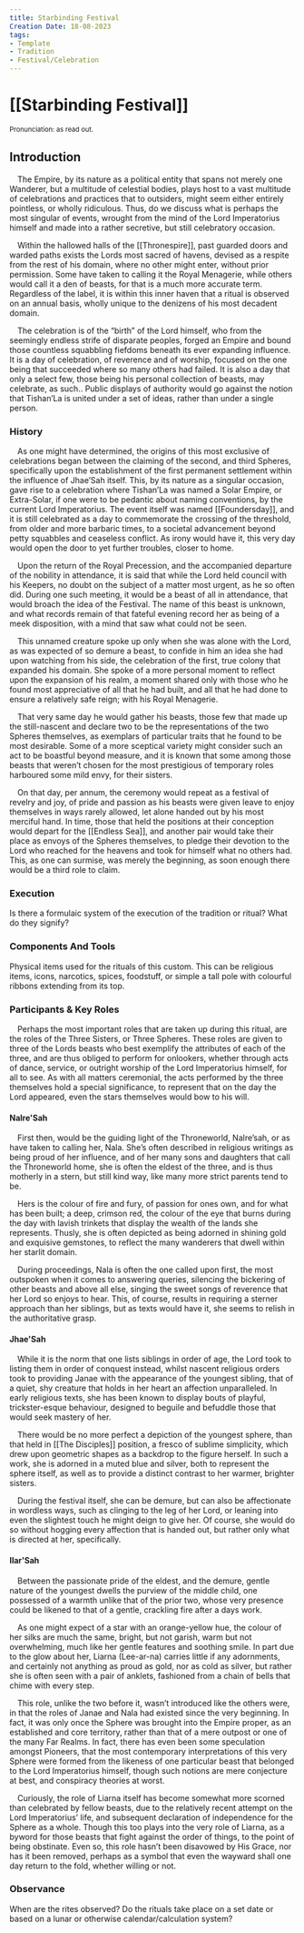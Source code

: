 ```yaml
---
title: Starbinding Festival
Creation Date: 18-08-2023
tags:
- Template
- Tradition
- Festival/Celebration
---
```


# [[Starbinding Festival]]
<small>Pronunciation: as read out.</small>

## Introduction
&emsp;The Empire, by its nature as a political entity that spans not merely one Wanderer, but a multitude of celestial bodies, plays host to a vast multitude of celebrations and practices that to outsiders, might seem either entirely pointless, or wholly ridiculous. Thus, do we discuss what is perhaps the most singular of events, wrought from the mind of the Lord Imperatorius himself and made into a rather secretive, but still celebratory occasion.

&emsp;Within the hallowed halls of the [[Thronespire]], past guarded doors and warded paths exists the Lords most sacred of havens, devised as a respite from the rest of his domain, where no other might enter, without prior permission. Some have taken to calling it the Royal Menagerie, while others would call it a den of beasts, for that is a much more accurate term. Regardless of the label, it is within this inner haven that a ritual is observed on an annual basis, wholly unique to the denizens of his most decadent domain.

&emsp;The celebration is of the “birth” of the Lord himself, who from the seemingly endless strife of disparate peoples, forged an Empire and bound those countless squabbling fiefdoms beneath its ever expanding influence. It is a day of celebration, of reverence and of worship, focused on the one being that succeeded where so many others had failed. It is also a day that only a select few, those being his personal collection of beasts, may celebrate, as such.. Public displays of authority would go against the notion that Tishan’La is united under a set of ideas, rather than under a single person.

### History
&emsp;As one might have determined, the origins of this most exclusive of celebrations began between the claiming of the second, and third Spheres, specifically upon the establishment of the first permanent settlement within the influence of Jhae’Sah itself. This, by its nature as a singular occasion, gave rise to a celebration where Tishan’La was named a Solar Empire, or Extra-Solar, if one were to be pedantic about naming conventions, by the current Lord Imperatorius. The event itself was named [[Foundersday]], and it is still celebrated as a day to commemorate the crossing of the threshold, from older and more barbaric times, to a societal advancement beyond petty squabbles and ceaseless conflict. As irony would have it, this very day would open the door to yet further troubles, closer to home.

&emsp;Upon the return of the Royal Precession, and the accompanied departure of the nobility in attendance, it is said that while the Lord held council with his Keepers, no doubt on the subject of a matter most urgent, as he so often did. During one such meeting, it would be a beast of all in attendance, that would broach the idea of the Festival. The name of this beast is unknown, and what records remain of that fateful evening record her as being of a meek disposition, with a mind that saw what could not be seen.

&emsp;This unnamed creature spoke up only when she was alone with the Lord, as was expected of so demure a beast, to confide in him an idea she had upon watching from his side, the celebration of the first, true colony that expanded his domain. She spoke of a more personal moment to reflect upon the expansion of his realm, a moment shared only with those who he found most appreciative of all that he had built, and all that he had done to ensure a relatively safe reign; with his Royal Menagerie.

&emsp;That very same day he would gather his beasts, those few that made up the still-nascent and declare two to be the representations of the two Spheres themselves, as exemplars of particular traits that he found to be most desirable. Some of a more sceptical variety might consider such an act to be boastful beyond measure, and it is known that some among those beasts that weren’t chosen for the most prestigious of temporary roles harboured some mild envy, for their sisters.

&emsp;On that day, per annum, the ceremony would repeat as a festival of revelry and joy, of pride and passion as his beasts were given leave to enjoy themselves in ways rarely allowed, let alone handed out by his most merciful hand. In time, those that held the positions at their conception would depart for the [[Endless Sea]], and another pair would take their place as envoys of the Spheres themselves, to pledge their devotion to the Lord who reached for the heavens and took for himself what no others had. This, as one can surmise, was merely the beginning, as soon enough there would be a third role to claim.

### Execution
Is there a formulaic system of the execution of the tradition or ritual? What do they signify?

### Components And Tools
Physical items used for the rituals of this custom. This can be religious items, icons, narcotics, spices, foodstuff, or simple a tall pole with colourful ribbons extending from its top.

### Participants & Key Roles
&emsp;Perhaps the most important roles that are taken up during this ritual, are the roles of the Three Sisters, or Three Spheres. These roles are given to three of the Lords beasts who best exemplify the attributes of each of the three, and are thus obliged to perform for onlookers, whether through acts of dance, service, or outright worship of the Lord Imperatorius himself, for all to see. As with all matters ceremonial, the acts performed by the three themselves hold a special significance, to represent that on the day the Lord appeared, even the stars themselves would bow to his will.

#### Nalre'Sah
&emsp;First then, would be the guiding light of the Throneworld, Nalre’sah, or as have taken to calling her, Nala. She’s often described in religious writings as being proud of her influence, and of her many sons and daughters that call the Throneworld home, she is often the eldest of the three, and is thus motherly in a stern, but still kind way, like many more strict parents tend to be.

&emsp;Hers is the colour of fire and fury, of passion for ones own, and for what has been built; a deep, crimson red, the colour of the eye that burns during the day with lavish trinkets that display the wealth of the lands she represents. Thusly, she is often depicted as being adorned in shining gold and exquisive gemstones, to reflect the many wanderers that dwell within her starlit domain.

&emsp;During proceedings, Nala is often the one called upon first, the most outspoken when it comes to answering queries, silencing the bickering of other beasts and above all else, singing the sweet songs of reverence that her Lord so enjoys to hear. This, of course, results in requiring a sterner approach than her siblings, but as texts would have it, she seems to relish in the authoritative grasp.

#### Jhae'Sah
&emsp;While it is the norm that one lists siblings in order of age, the Lord took to listing them in order of conquest instead, whilst nascent religious orders took to providing Janae with the appearance of the youngest sibling, that of a quiet, shy creature that holds in her heart an affection unparalleled. In early religious texts, she has been known to display bouts of playful, trickster-esque behaviour, designed to beguile and befuddle those that would seek mastery of her.

&emsp;There would be no more perfect a depiction of the youngest sphere, than that held in [[The Disciples]] position, a fresco of sublime simplicity, which drew upon geometric shapes as a backdrop to the figure herself. In such a work, she is adorned in a muted blue and silver, both to represent the sphere itself, as well as to provide a distinct contrast to her warmer, brighter sisters.

&emsp;During the festival itself, she can be demure, but can also be affectionate in wordless ways, such as clinging to the leg of her Lord, or leaning into even the slightest touch he might deign to give her. Of course, she would do so without hogging every affection that is handed out, but rather only what is directed at her, specifically.

#### Ilar'Sah
&emsp;Between the passionate pride of the eldest, and the demure, gentle nature of the youngest dwells the purview of the middle child, one possessed of a warmth unlike that of the prior two, whose very presence could be likened to that of a gentle, crackling fire after a days work.

&emsp;As one might expect of a star with an orange-yellow hue, the colour of her silks are much the same, bright, but not garish, warm but not overwhelming, much like her gentle features and soothing smile. In part due to the glow about her, Liarna (Lee-ar-na) carries little if any adornments, and certainly not anything as proud as gold, nor as cold as silver, but rather she is often seen with a pair of anklets, fashioned from a chain of bells that chime with every step.

&emsp;This role, unlike the two before it, wasn’t introduced like the others were, in that the roles of Janae and Nala had existed since the very beginning. In fact, it was only once the Sphere was brought into the Empire proper, as an established and core territory, rather than that of a mere outpost or one of the many Far Realms. In fact, there has even been some speculation amongst Pioneers, that the most contemporary interpretations of this very Sphere were formed from the likeness of one particular beast that belonged to the Lord Imperatorius himself, though such notions are mere conjecture at best, and conspiracy theories at worst.

&emsp;Curiously, the role of Liarna itself has become somewhat more scorned than celebrated by fellow beasts, due to the relatively recent attempt on the Lord Imperatorius’ life, and subsequent declaration of independence for the Sphere as a whole. Though this too plays into the very role of Liarna, as a byword for those beasts that fight against the order of things, to the point of being obstinate. Even so, this role hasn’t been disavowed by His Grace, nor has it been removed, perhaps as a symbol that even the wayward shall one day return to the fold, whether willing or not.

### Observance
When are the rites observed? Do the rituals take place on a set date or based on a lunar or otherwise calendar/calculation system?